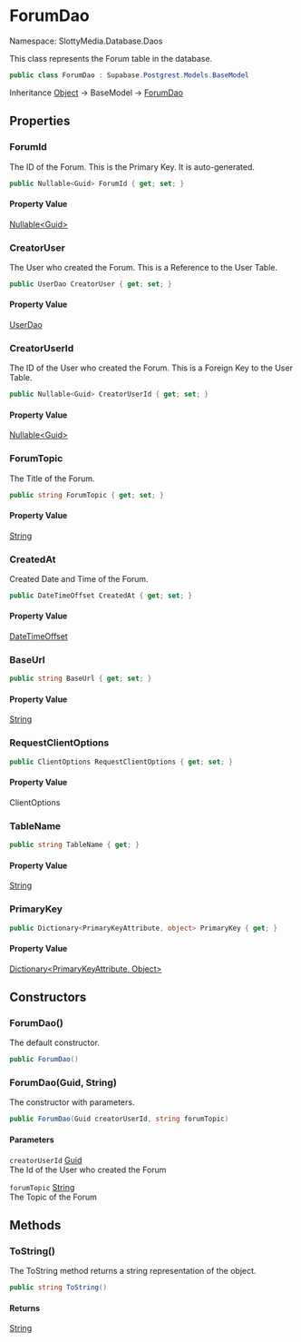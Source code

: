 # ForumDao

Namespace: SlottyMedia.Database.Daos

This class represents the Forum table in the database.

```csharp
public class ForumDao : Supabase.Postgrest.Models.BaseModel
```

Inheritance [Object](https://docs.microsoft.com/en-us/dotnet/api/system.object) → BaseModel → [ForumDao](./slottymedia.database.daos.forumdao.md)

## Properties

### **ForumId**

The ID of the Forum. This is the Primary Key. It is auto-generated.

```csharp
public Nullable<Guid> ForumId { get; set; }
```

#### Property Value

[Nullable&lt;Guid&gt;](https://docs.microsoft.com/en-us/dotnet/api/system.nullable-1)<br>

### **CreatorUser**

The User who created the Forum. This is a Reference to the User Table.

```csharp
public UserDao CreatorUser { get; set; }
```

#### Property Value

[UserDao](./slottymedia.database.daos.userdao.md)<br>

### **CreatorUserId**

The ID of the User who created the Forum. This is a Foreign Key to the User Table.

```csharp
public Nullable<Guid> CreatorUserId { get; set; }
```

#### Property Value

[Nullable&lt;Guid&gt;](https://docs.microsoft.com/en-us/dotnet/api/system.nullable-1)<br>

### **ForumTopic**

The Title of the Forum.

```csharp
public string ForumTopic { get; set; }
```

#### Property Value

[String](https://docs.microsoft.com/en-us/dotnet/api/system.string)<br>

### **CreatedAt**

Created Date and Time of the Forum.

```csharp
public DateTimeOffset CreatedAt { get; set; }
```

#### Property Value

[DateTimeOffset](https://docs.microsoft.com/en-us/dotnet/api/system.datetimeoffset)<br>

### **BaseUrl**

```csharp
public string BaseUrl { get; set; }
```

#### Property Value

[String](https://docs.microsoft.com/en-us/dotnet/api/system.string)<br>

### **RequestClientOptions**

```csharp
public ClientOptions RequestClientOptions { get; set; }
```

#### Property Value

ClientOptions<br>

### **TableName**

```csharp
public string TableName { get; }
```

#### Property Value

[String](https://docs.microsoft.com/en-us/dotnet/api/system.string)<br>

### **PrimaryKey**

```csharp
public Dictionary<PrimaryKeyAttribute, object> PrimaryKey { get; }
```

#### Property Value

[Dictionary&lt;PrimaryKeyAttribute, Object&gt;](https://docs.microsoft.com/en-us/dotnet/api/system.collections.generic.dictionary-2)<br>

## Constructors

### **ForumDao()**

The default constructor.

```csharp
public ForumDao()
```

### **ForumDao(Guid, String)**

The constructor with parameters.

```csharp
public ForumDao(Guid creatorUserId, string forumTopic)
```

#### Parameters

`creatorUserId` [Guid](https://docs.microsoft.com/en-us/dotnet/api/system.guid)<br>
The Id of the User who created the Forum

`forumTopic` [String](https://docs.microsoft.com/en-us/dotnet/api/system.string)<br>
The Topic of the Forum

## Methods

### **ToString()**

The ToString method returns a string representation of the object.

```csharp
public string ToString()
```

#### Returns

[String](https://docs.microsoft.com/en-us/dotnet/api/system.string)<br>
